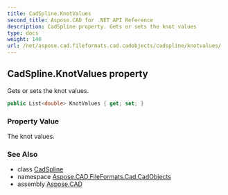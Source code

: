 ```yaml
---
title: CadSpline.KnotValues
second_title: Aspose.CAD for .NET API Reference
description: CadSpline property. Gets or sets the knot values
type: docs
weight: 140
url: /net/aspose.cad.fileformats.cad.cadobjects/cadspline/knotvalues/
---
```

## CadSpline.KnotValues property

Gets or sets the knot values.

```csharp
public List<double> KnotValues { get; set; }
```

### Property Value

The knot values.

### See Also

* class [CadSpline](../)
* namespace [Aspose.CAD.FileFormats.Cad.CadObjects](../../cadspline/)
* assembly [Aspose.CAD](../../../)


